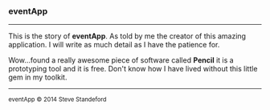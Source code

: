 ### eventApp

* * * *

This is the story of **eventApp**. As told by me the creator of this amazing application. I will write as much detail as I have the patience for.

Wow...found a really awesome piece of software called **Pencil** it is a prototyping tool and it is free. Don't know how I have lived without this little gem in my toolkit.

* * * *

<sub>eventApp &copy; 2014 Steve Standeford</sub>